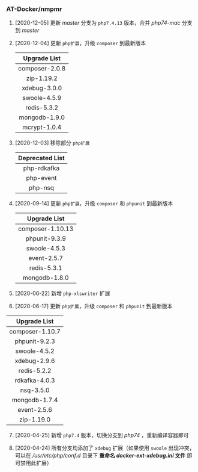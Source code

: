 ### AT-Docker/nmpmr

1. [2020-12-05] 更新 *master* 分支为 `php7.4.13` 版本，合并 *php74-mac* 分支到 *master*

2. [2020-12-04] 更新 `php扩展`，升级 `composer` 到最新版本

   |  Upgrade List  |
   | :------------: |
   | composer-2.0.8 |
   |   zip-1.19.2   |
   |  xdebug-3.0.0  |
   |  swoole-4.5.9  |
   |  redis-5.3.2   |
   | mongodb-1.9.0  |
   |  mcrypt-1.0.4  |

3. [2020-12-03] 移除部分 `php扩展`

   | Deprecated List |
   | :-------------: |
   |   php-rdkafka   |
   |    php-event    |
   |     php-nsq     |

4. [2020-09-14] 更新 `php扩展`，升级 `composer` 和 `phpunit` 到最新版本

   |   Upgrade List   |
   | :--------------: |
   | composer-1.10.13 |
   |  phpunit-9.3.9   |
   |   swoole-4.5.3   |
   |   event-2.5.7    |
   |   redis-5.3.1    |
   |  mongodb-1.8.0   |

5. [2020-06-22] 新增 `php-xlswriter` 扩展

6. [2020-06-17] 更新 `php扩展`，升级 `composer` 和 `phpunit` 到最新版本

|  Upgrade List   |
| :-------------: |
| composer-1.10.7 |
|  phpunit-9.2.3  |
|  swoole-4.5.2   |
|  xdebug-2.9.6   |
|   redis-5.2.2   |
|  rdkafka-4.0.3  |
|    nsq-3.5.0    |
|  mongodb-1.7.4  |
|   event-2.5.6   |
|   zip-1.19.0    |

7. [2020-04-25] 新增 `php7.4` 版本，切换分支到 *php74* ，重新编译容器即可

8. [2020-04-24] 所有分支均添加了 `xdebug` 扩展（如果使用 `swoole` 出现冲突，可以在 */usr/etc/php/conf.d* 目录下 **重命名 *docker-ext-xdebug.ini* 文件** 即可禁用此扩展）